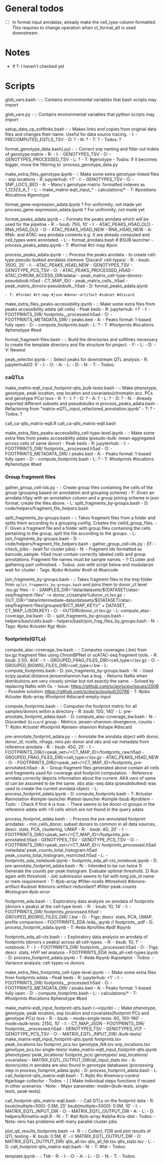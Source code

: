 # General todos

- [ ] In format input anndatas, already make the cell_type column formatted. This requires to change operation when ct_format_alt is used downstream.

# Notes
- If ?: I haven't checked yet


# Scripts

glob_vars.bash:
    - :: Contains environmental variables that bash scripts may import
    
glob_vars.py
    - :: Contains environmental variables that python scripts may import

setup_data_cp_softlinks.bash
    - :: Makes links and copies from original data files and changes their name. Useful for data source tracing.
    - I:
        - PRECOMPUTED_EQTLS_TSV
    - O: ?
    - N: ?
    - T: ?
    - Todos: ?

format_genotype_data.bash(.py)
    - :: Correct snp naming and filter out indels of genotype matrix
    - R:
    - I:
        - GENOTYPES_TSV
    - O:
        - GENOTYPES_PROCESSED_TSV
    - L: ?
    - T: #genotype
    - Todos: If it becomes bigger, move the filtering to `process_genotype_data.py


make_extra_files_genotype.ipynb
    - :: Make some extra genotype-linked files
        - snp locations
    - R: jupyterhub: <1'
    - I:
        - GENOTYPES_TSV
    - O:
        - SNP_LOCS_BED
    - A:
        - Manu's genotype matrix: formatted indexes as 1_12323_A_T
    - L:
        - make_matrix-eqtl_input_*
        - calculations/*
    - T: #positions #locations #genotype



format_gene-expression_adata.ipynb ? For uniformity, not made yet
process_gene-expression_adata.ipynb ? For uniformity, not made yet


format_peaks_adata.ipynb
    - :: Formats the peaks anndata which will be used for the pipeline
    - R:
        - bsub: 75G, 10'
    - I:
        - ATAC_PEAKS_H5AD_OLD
        - RNA_H5AD_OLD
    - O: 
        - ATAC_PEAKS_H5AD_NEW
        - RNA_H5AD_NEW
    - A: RNA- and ATAC-seq anndata contents e.g. X are already computed and cell_types were annotated.
    - L: 
        - format_anndata.bash # BSUB launcher
        - process_peaks_adata.ipynb
    - T: #format #ct-map #json


process_peaks_adata.ipynb
    - :: Process the peaks anndata
        - to create cell-type pseudo-bulked anndatas (remove 'Discard' cell-types)
    - R:
        - bsub: 350G, 25'
    - I:
        - ATAC_PEAKS_H5AD_NEW
        - GENOTYPES_TSV
        - GENOTYPE_PCS_TSV
    - O:
        - ATAC_PEAKS_PROCESSED_H5AD
        - ATAC_CHROM_ACCESS_DIR/adata/
            - peak_matrix_cell-type-donors-pseudobulk.h5ad
            - CT_MAP_ID/<CT>/
                    - peak_matrix_cells_<CT>.h5ad
                            - peak_matrix_donors-pseudobulk_<CT>.h5ad
    - D:
        format_peaks_adata.ipynb
    
    - T: #format #ct-map #json #donor-artifact #subset #discard


make_extra_files_peaks-accessibility.ipynb
    - :: Make some extra files from peaks accessibility adata (all cells)
        - Peak beds
    - R: jupyterhub: <1'
    - I:
        - FOOTPRINTS_DIR/ footprints_<CT>_processed.h5ad
    - O:
        - FOOTPRINTS_METADATA_DIR/ <CT>/ peaks.bed
    - A:
        - Peaks format: 1-based fully open
    - D:
        - compute_footprints.bash
    - L: ?
    - T: #footprints #locations #phenotype #bed

format_fragment-files.bash
    - :: Build the directories and softlinks necessary to create the template directory and file structure for project.
    - F: 
    - L:
    - D:
    - V: Newest

peak_selector.ipynb
    - :: Select peaks for downstream QTL analysis
    - R: jupyterhub02: 5'
    - I:
    - O:
    - A:
    - L:
    - D:
    - N:
    - T:
    - Todos:


### caQTLs

make_matrix-eqtl_input_footprint-qtls_bulk-tests.bash
    - :: Make phenotype, genotype, peak location, snp location and covariates(chromatin acc. PCs and genotype PCs) tsvs
    - R: ?
    - I: ?
    - O: ?
    - A: ?
    - L: ?
    - D: ?
    - N:
        - Already exported different subsets and pseudobulks in process_peaks_adata.bash
        - Refactoring from "matrix-eQTL_input_refactored_annotation.ipynb"
    - T: ?
    - Todos: ?

call_ca-qtls_matrix-eqtl.R
call_ca-qtls_matrix-eqtl.bash


make_extra_files_peaks-accessibility_cell-type-level.ipynb
    - :: Make some extra files from peaks accessibility adata (pseudo-bulk: mean-aggregated across cells of same donor)
        - Peak beds
    - R: jupyterhub:
    - I:
        - FOOTPRINTS_DIR/ footprints_<CT>_processed.h5ad
    - O:
        - FOOTPRINTS_METADATA_DIR/ <CT>/ peaks.bed
    - A:
        - Peaks format: 1-based fully open
    - D:
        - compute_footprints.bash
    - L: ?
    - T: #footprints #locations #phenotype #bed


### Group fragment files

gather_group_cell-ids.py
    - :: Create group files containing the cells of the group (grouping based on annotation and grouping scheme)
    - F: Given an anndata.h5py with an annotation column and a group joining scheme in json format, create the files above.
    - L: split_fragments_by-groups.bash
    - D: code/helpers/fragment_file_helpers.bash

split_fragments_by-groups.bash
    - :: Takes fragment files from a folder and splits them according to a grouping config. Creates the cellid_group_files.
    - F: Given a fragment file and a folder with group files containing the cells pertaining to the group, split the file according to the groups.
    - L: join_fragments_by-groups.bash
    - D: 
        - code/helpers/fragment_file_helpers.bash
        - gather_group_cell-ids.py
    - EF:
        - check_jobs
        - (wait for cluster jobs)
    - N:
        - Fragment ids formatted as barcode_sample. h5ad must contain correctly labeled cells and group annotations. Fragment file names must be sample names.
        - !! CLuster and gathering part unfinished.
    - Todos: Join with script below and modularize wait for cluster
    - Tags: #jobs #cluster #cell-id #barcode

join_fragments_by-groups.bash
    - :: Takes fragment files in the tmp folder from `split_fragments_by-groups.bash` and joins them to donor_ct level .tsv.gz files
    - I:
        - SAMPLES_DIR="data/datasets/${DATASET}/atac-seq/fragment-files" --> donor_ct/sample%donor_ct.tsv.gz
        - OUT_DIR="data/intermediate-data/datasets/${DATASET}/atac-seq/fragment-files/grouped/${CT_MAP_KEY}/"
        + DATASET, CT_MAP_{JSON,KEY}
    - O:
        - OUTDIR/donor_ct.tsv.gz
    - L: compute_atac-coverage_bw.bash
    - D:
        - split_fragments_by-groups.bash
        - helpers/bash/utils.bash
        - helpers/bash/join_frag_files_by_groups.bash
    - N:
    - Tags: #jobs #cluster #gz #join


### footprints(QTLs)

compute_atac-coverage_bw.bash
    - :: Computes coverages (.bw) from tsv.gz fragment files using ChromBPNet or scATAC-seq fragment tools.
    - R: bsub: 2.5G, 404'
    - I:
        - GROUPED_FRAG_FILES_DIR/<cell_type>/<donor>.tsv.gz
    - O:
        - GROUPED_BIGWIG_FILES_DIR/<cell_type>/<donor>.bw
    - L: compute_footprints.bash
    - D: join_fragments_by-groups.bash
    - N:
        - Used scipy.spatial.distance.jensenshannon has a bug.
            - Returns NaNs when distributions are very closely similar but not exactly the same.
            - Solved by replacing NaNs with 0s.
            - Issue: https://github.com/scipy/scipy/issues/2008
            - Possible solution: https://github.com/scipy/scipy/pull/20786
    - T: #jobs #cluster #job-array #footprint #discard-empty-input

compute_footprints.bash
    - :: Computes the footprint metric for all samples/donors within a directory
    - R: bsub: 10G, 140'
    - L: pre-annotate_footprint_adata.bash
    - D: compute_atac-coverage_bw.bash
    - N: 
        - Discarded: `Discard` group
        - Metrics: jensen-shannon-divergence, counts
    - T: #jobs #cluster #footprint #jensen-shannon #shape #discard


pre-annotate_footprint_adata.py
    - :: Annotate the anndata object with
         donor, donor_id, ncells, nfrags, nins per donor and obs and var metadata from reference anndata
    - R:
        - bsub: 45G, 25'
    - I:
        - FOOTPRINTS_DIR/<algorithm>/<peak_set>/<CT_MAP_ID>/footprints_raw.h5ad
        - GROUPED_FRAG_FILES_DIR/<cell_type>/<donor>.tsv.gz
        - ATAC_PEAKS_H5AD_NEW
    - O:
        - FOOTPRINTS_DIR/<algorithm>/<peak_set>/<CT_MAP_ID>/footprints_pre-annotated.h5ad
    - A:
        - Group fragment files generated above contain 
          all cells and fragments used for coverage and footprint computation.
        - Reference anndata correctly depicts information about the current. 
          AKA vars of same id can be assumed to be the same, obs atac-seq data (pseudobulked) 
          was used to create the current anndata object. 
    - L: process_footprint_adata.ipynb
    - D: compute_footprints.bash
    - T: #cluster #annotation #simple-launcher #latest-launcher #simple-bsub #problem
    - Todo:
        - Check if first A is true.
        - There seems to be donor-ct groups in the reference adata with >0 cells which are not found in the query adata


process_footprint_adata.bash
    - :: Process the pre-annotated footprint anndatas:
        - min_cells_donor, subset donors to common in all data sources, descr. stats, PCA, clustering, UMAP
    - R:
        - bsub: 4G, 20'
    - I:
        - FOOTPRINTS_DIR/<algorithm>/<peak_set>/<CT_MAP_ID>/footprints_pre-annotated.h5ad
        - GENOTYPES_TSV
        - GENOTYPE_PCS_TSV
    - O:
        - FOOTPRINTS_DIR/<algorithm>/<peak_set>/<CT_MAP_ID>/
                                                            footprints_processed.h5ad
                                                            metadata/
                                                                    peak_counts_total_histogram.h5ad
                                                                    peak_counts_total_histogram_restricted.h5ad
    - L:
        - footprints_eda_notebook.ipynb
        - footprints_eda_all-cts_notebook.ipynb
    - D: pre-annotate_footprint_adata.bash
    - N:
        - Intended to be run twice
            1) Generate the counts per peak histogram. Evaluate optimal threshold.
            2) Run again with threshold
        - Job submission seems to fail with long job_id name or mem requirement
    - T: #job-array #filter-ncells #threshold #donors-artifact #subset #donors-artifact-redundant? #filter-peak-counts #histogram #job-error


footprints_eda.bash
    - :: Exploratory data analysis on anndata of footprints (donors x peaks) at the cell-type level.
    - R:
        - bsub: 1G, 14'
    - I:
        - FOOTPRINTS_DIR/ footprints_<CT>_processed.h5ad
        - GROUPED_BIGWIG_FILES_DIR/ <CT>/<donor>_<CT>.bw
    - O:
        - Figs: descr. stats, PCA, UMAP, profile comparison
        - FOOTPRINTS_EDA
                          /eda_<CT>.ipynb
                          /<CT>/
                                  footprints_<CT>.pdf
    - D: process_footprint_adata.ipynb
    - T: #eda #profiles #pdf #ipynb


footprints_eda_all-cts.bash
    - :: Exploratory data analysis on anndata of footprints (donors x peaks) across all cell-types.
    - R:
        - bsub: 1G, 1'
        - notebook: 1'
    - I:
        - FOOTPRINTS_DIR/ footprints_<CT>_processed.h5ad
    - O:
        - Figs: descr. stats, HVP set analysis
        - FOOTPRINTS_EDA
                          /eda_all-cell-types.ipynb
    - D: process_footprint_adata.ipynb
    - T: #eda #ipynb #upsetplot
    - Todos:
        - Variance analysis: cell-types vs donors


make_extra_files_footprints_cell-type-level.ipynb
    - :: Make some extra files from footprints adata
        - Peak beds
    - R: jupyterhub: <1'
    - I:
        - FOOTPRINTS_DIR/ footprints_<CT>_processed.h5ad
    - O:
        - FOOTPRINTS_METADATA_DIR/ <CT>/ peaks.bed
    - A:
        - Peaks format: 1-based fully open
    - D:
        - compute_footprints.bash
    - L:
        - calculations/*
    - T: #footprints #locations #phenotype #bed


make_matrix-eqtl_input_footprint-qtls.bash (-->ipynb)
    - :: Make phenotype, genotype, peak location, snp location and covariates(footprint PCs and genotype PCs) tsvs
    - R:
        - bsub:
            - mode=single-tests: 6G, 100-190'
            - mode=bulk-tests: 215G, 10'
    - I:
        - CT_MAP_JSON
        - FOOTPRINTS_DIR/ footprints_<CT>_processed.h5ad
        - GENOTYPES_TSV
        - GENOTYPES_VCF
        - GENOTYPE_PCS_TSV
    - O:
        - MATRIX_EQTL_INPUT_DIR/ <CT>
                                /bulk-tests/
                                    make_matrix-eqtl_input_footprint-qtls.ipynb
                                    footprints.tsv
                                    peak_locations.tsv
                                    footprint_pcs.tsv
                                    genotype_NA.tsv
                                    snp_locations.tsv
                                    genotype_pcs.tsv
                                single-tests/
                                    make_matrix-eqtl_input_footprint-qtls.ipynb
                                    phenotypes/
                                    peak_locations/
                                    footprint_pcs/
                                    genotypes/
                                    snp_locations/
                                    covariates/
        - MATRIX_EQTL_OUTPUT_DIR/qtl_input_stats.tsv
    - A: donors/obs in anndata are also found in genotype databases (processing step in process_footprint_adata.ipyb)
    - D: process_footprint_adata.bash
    - L: call_footprint-qtls_matrix-eqtl.bash
    - T: #qtls #io #memory-control #garbage-collector
    - Todos:
        - [ ] Make individual steps functions if reused in other scenarios
    - Note:
        - Major parameter: mode={bulk-tests, single-tests, peak-tests}

call_footprint-qtls_matrix-eqtl.bash
    - :: Call QTLs on the footprint data
    - R: bsub(multiple=500): 0.5M, 25' bsub(multiple=5000): 0.5M, 10'
    - I:
        - MATRIX_EQTL_INPUT_DIR
    - O:
        - MATRIX_EQTL_OUTPUT_DIR
    - A:
    - L: 
    - D: helpers/R/matrix-eqtl.R
    - N:
    - T: #qtl #job-array #alpha #cis-dist
    - Todos:
    - Note: renv has problems with many parallel cluster jobs

plot_qtl_results_footprints.bash --> .R
    - :: Collect, FDR and plot results of QTL testing
    - R: bsub: 0.5M, 6'
    - I: MATRIX_EQTL_OUTPUT_DIR
    - O: MATRIX_EQTL_OUTPUT_DIR/
                                qtls_all.tsv
                                qtls_all_fdr.tsv
                                qtls_stats.tsv
    - L:
    - D: call_footprint-qtls_matrix-eqtl.bash 
    - N:
    - T: #fdr
    - Todos:





template.ipynb
    - :: Tldr
    - R:
    - I:
    - O:
    - A:
    - L:
    - D:
    - N:
    - T:
    - Todos:
